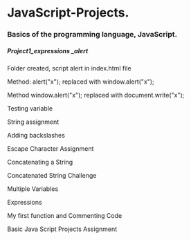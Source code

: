 # JavaScript-Projects.
 <h3>Basics of the programming language, JavaScript.</h3>
<h5>Project1_expressions _alert</h5>
<p>Folder created, script alert in index.html file</p>
<p>Method: alert("x"); replaced with window.alert("x");</p>
<p>Method window.alert("x"); replaced with document.write("x");</p>
<p>Testing variable</p>
<p>String assignment</p>
<p>Adding backslashes</p>
<p>Escape Character Assignment</p>
<p>Concatenating a String</p>
<p>Concatenated String Challenge</p>
<p>Multiple Variables<p>
<p>Expressions</p>
<p>My first function and Commenting Code</p>
<p>Basic Java Script Projects Assignment</p>
